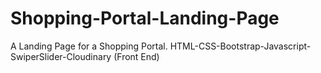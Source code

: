# Shopping-Portal-Landing-Page
A Landing Page for a Shopping Portal. HTML-CSS-Bootstrap-Javascript-SwiperSlider-Cloudinary (Front End)



